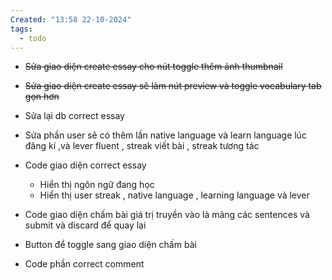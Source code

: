 ```yaml
---
Created: "13:58 22-10-2024"
tags:
  - todo
---
```


- ~~Sửa giao diện create essay cho nút toggle thêm ảnh thumbnail~~
- ~~Sửa giao diện create essay sẽ làm nút preview và toggle vocabulary tab gọn hơn~~

- Sửa lại db correct essay
- Sửa phần user sẽ có thêm lần native language và learn language lúc đăng kí ,và lever fluent , streak viết bài , streak tương tác 


- Code giao diện correct essay 
	- Hiển thị ngôn ngữ đang học 
	- Hiển thị user streak , native language , learning language và lever 
- Code giao diện chấm bài giá trị truyền vào là mảng các sentences và submit và discard để quay lại  
- Button để toggle sang giao diện chấm bài
- Code phần correct comment